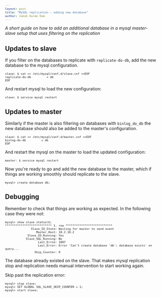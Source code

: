 ```yaml
---
layout: post
title: "MySQL replication – adding new database"
author: Jakob Aarøe Dam
---
```

    
*A short guide on how to add an additional database in a mysql master-slave setup that uses filtering on the replication*

## Updates to slave

If you filter on the databases to replicate with `replicate-do-db`,
add the new database to the mysql configuration.

```
slave: $ cat >> /etc/mysql/conf.d/slave.cnf <<EOF
replicate-do-db         = db
EOF
```

And restart mysql to load the new configuration:

```
slave: $ service mysql restart
```

## Updates to master

Similarly if the master is also filtering on databases with
`binlog_do_db` the new database should also be added to the master's
configuration.

```
slave: $ cat >> /etc/mysql/conf.d/master.cnf <<EOF
binlog-do-db         = db
EOF
```

And restart the mysql on the master to load the updated configuration:

```
master: $ service mysql restart
```

Now you're ready to go and add the new database to the master, which
if things are working smoothly should replicate to the slave.

```
mysql> create database db;
```

## Debugging

Remember to check that things are working as expected. In the
following case they were not:

~~~ 
mysql> show slave status\G;
*************************** 1. row ***************************
               Slave_IO_State: Waiting for master to send event
                  Master_Host: 10.2.10.2
             Slave_IO_Running: Yes
            Slave_SQL_Running: No
                   Last_Errno: 1007
                   Last_Error: Error 'Can't create database 'db'; database exists' on query...
                 Skip_Counter: 0
~~~

The database already existed on the slave. That makes mysql
replication stop and replication needs manual intervention to start
working again.

Skip past the replication error:

```
mysql> stop slave;
mysql> SET GLOBAL SQL_SLAVE_SKIP_COUNTER = 1;
mysql> start slave;
```

<style>
pre{
	font-size:80%;
}
</style>
